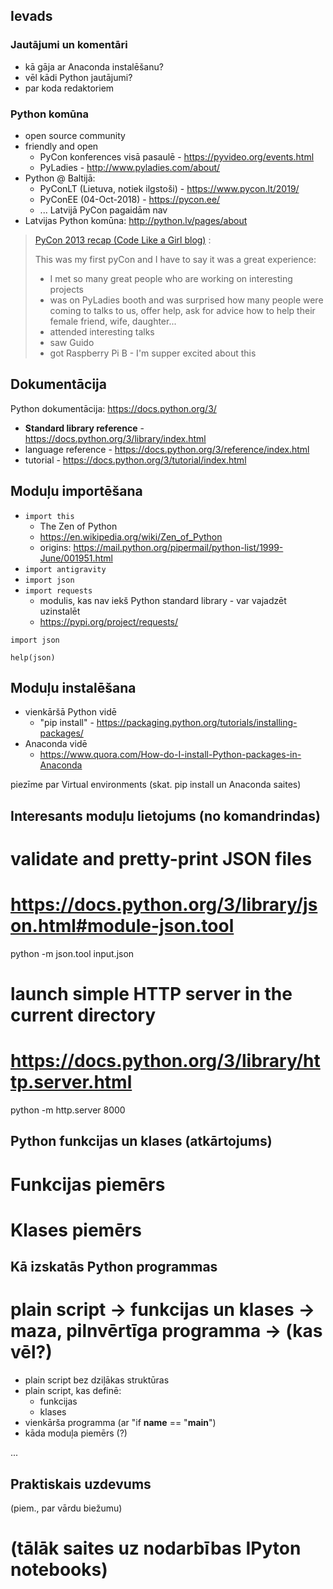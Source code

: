 ## Ievads

### Jautājumi un komentāri

  - kā gāja ar Anaconda instalēšanu?
  - vēl kādi Python jautājumi?
  - par koda redaktoriem

### Python komūna 

  - open source community
  - friendly and open
    - PyCon konferences visā pasaulē - https://pyvideo.org/events.html
    - PyLadies - http://www.pyladies.com/about/
  - Python @ Baltijā:
    - PyConLT (Lietuva, notiek ilgstoši) - https://www.pycon.lt/2019/
    - PyConEE (04-Oct-2018) - https://pycon.ee/
    - ... Latvijā PyCon pagaidām nav 
  - Latvijas Python komūna: http://python.lv/pages/about

> [PyCon 2013 recap (Code Like a Girl blog)](http://melitamihaljevic.blogspot.com/2013/03/pycon-2013-recap.html) :
> 
> This was my first pyCon and I have to say it was a great experience:
> 
> * I met so many great people who are working on interesting projects
> * was on PyLadies booth and was surprised how many people were coming to talks to us, offer help, ask for advice how to help their female friend, wife, daughter...
> * attended interesting talks
> * saw Guido
> * got Raspberry Pi B - I'm supper excited about this

## Dokumentācija

Python dokumentācija:
https://docs.python.org/3/

- **Standard library reference** - https://docs.python.org/3/library/index.html
- language reference - https://docs.python.org/3/reference/index.html
- tutorial - https://docs.python.org/3/tutorial/index.html

## Moduļu importēšana

- `import this`
  - The Zen of Python
  - https://en.wikipedia.org/wiki/Zen_of_Python
  - origins: https://mail.python.org/pipermail/python-list/1999-June/001951.html
- `import antigravity`
- `import json`
- `import requests`
  - modulis, kas nav iekš Python standard library - var vajadzēt uzinstalēt
  - https://pypi.org/project/requests/

```
import json

help(json)
```

## Moduļu instalēšana

- vienkāršā Python vidē
  - "pip install" - https://packaging.python.org/tutorials/installing-packages/ 
- Anaconda vidē 
  - https://www.quora.com/How-do-I-install-Python-packages-in-Anaconda

piezīme par Virtual environments (skat. pip install un Anaconda saites)

## Interesants moduļu lietojums (no komandrindas)

# validate and pretty-print JSON files
#    https://docs.python.org/3/library/json.html#module-json.tool
python -m json.tool input.json

# launch simple HTTP server in the current directory
#    https://docs.python.org/3/library/http.server.html
python -m http.server 8000



## Python funkcijas un klases (atkārtojums)

# Funkcijas piemērs

# Klases piemērs



## Kā izskatās Python programmas

# plain script -> funkcijas un klases -> maza, pilnvērtīga programma -> (kas vēl?)

- plain script bez dziļākas struktūras
- plain script, kas definē:
  - funkcijas
  - klases
- vienkārša programma (ar "if __name__ == "__main__")
- kāda moduļa piemērs (?)



...


## Praktiskais uzdevums

(piem., par vārdu biežumu)


# (tālāk saites uz nodarbības IPyton notebooks)
